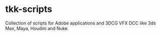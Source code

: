 # tkk-scripts

Collection of scripts for Adobe applications and 3DCG VFX DCC like 3ds Max, Maya, Houdini and Nuke.
